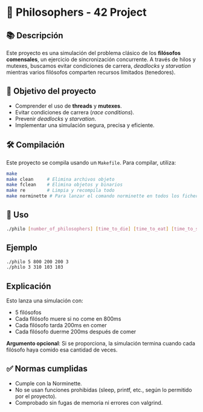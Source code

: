 # 🧘 Philosophers - 42 Project

## 📚 Descripción

Este proyecto es una simulación del problema clásico de los **filósofos comensales**, un ejercicio de sincronización concurrente. A través de hilos y mutexes, buscamos evitar condiciones de carrera, *deadlocks* y *starvation* mientras varios filósofos comparten recursos limitados (tenedores).

## 🧩 Objetivo del proyecto

- Comprender el uso de **threads** y **mutexes**.
- Evitar condiciones de carrera (*race conditions*).
- Prevenir *deadlocks* y *starvation*.
- Implementar una simulación segura, precisa y eficiente.

## 🛠️ Compilación

Este proyecto se compila usando un `Makefile`. Para compilar, utiliza:

```bash
make
make clean     # Elimina archivos objeto
make fclean    # Elimina objetos y binarios
make re        # Limpia y recompila todo
make norminette # Para lanzar el comando norminette en todos los ficheros que se debe en el programa
```

## 🚀 Uso
```bash
./philo [number_of_philosophers] [time_to_die] [time_to_eat] [time_to_sleep] [optional number meals]
```

## Ejemplo
```bash
./philo 5 800 200 200 3
./philo 3 310 103 103
```

## Explicación
Esto lanza una simulación con:
- 5 filósofos
- Cada filósofo muere si no come en 800ms
- Cada filósofo tarda 200ms en comer
- Cada filósofo duerme 200ms después de comer

**Argumento opcional**: Si se proporciona, la simulación termina cuando cada filósofo haya comido esa cantidad de veces.

## ✅ Normas cumplidas
- Cumple con la Norminette.
- No se usan funciones prohibidas (sleep, printf, etc., según lo permitido por el proyecto).
- Comprobado sin fugas de memoria ni errores con valgrind.
